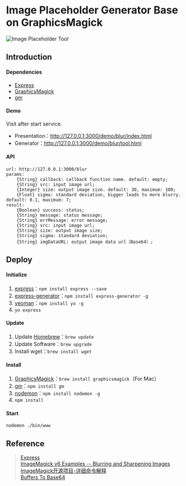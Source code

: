 # Image Placeholder Generator Base on GraphicsMagick

![Image Placeholder Tool](http://songxc.github.io/images/image-proc-with-gm.jpg)

## Introduction

#### Dependencies

- [Express](http://expressjs.com/)
- [GraphicsMagick](http://www.graphicsmagick.org/)
- [gm](https://www.npmjs.com/package/gm/)

#### Demo

Visit after start service.

- Presentation：<http://127.0.0.1:3000/demo/blur/index.html>  
- Generator：<http://127.0.0.1:3000/demo/blur/tool.html>

#### API
    
    url: http://127.0.0.1:3000/blur
    params:
        {String} callback: callback function name. default: empty;
        {String} src: input image url;
        {Integer} size: output image size. default: 30, maximum: 100;
        {Float} sigma: standard deviation, bigger leads to more blurry. default: 0.1, maximum: 7;
    result:
        {Boolean} success: status;
        {String} message: status message;
        {String} errMessage: error message;
        {String} src: input image url;
        {String} size: output image size;
        {String} sigma: standard deviation;
        {String} imgDataURL: output image data url（Base64）;


## Deploy

#### Initialize

1. [express](http://expressjs.com/)：``npm install express --save``
2. [express-generator](https://www.npmjs.com/package/express-generator)：``npm install express-generator -g``
3. [yeoman](http://yeoman.io/)：``npm install yo -g``
4. ``yo express``

#### Update

1. Update [Homebrew](http://brew.sh/)：``brew update``
2. Update Software：``brew upgrade``
3. Install wget：``brew install wget``

#### Install

1. [GraphicsMagick](http://www.graphicsmagick.org/)：``brew install graphicsmagick``（For Mac）
2. [gm](https://www.npmjs.com/package/gm)：``npm install gm``
3. [nodemon](https://www.npmjs.com/package/nodemon)：``npm install nodemon -g``
4. ``npm install``

#### Start

``nodemon ./bin/www``


## Reference

> <a href="http://javascript.ruanyifeng.com/nodejs/express.html" target="_blank">Express</a>    
> <a href="http://blog.csdn.net/zs877497410/article/details/10161069" target="_blank">ImageMagick v6 Examples -- Blurring and Sharpening Images</a>  
> <a href="http://www.imagemagick.org/Usage/blur/" target="_blank">ImageMagick开源项目-详细命令解释</a>  
> <a href="https://nodejs.org/api/buffer.html#buffer_buffers_and_character_encodings" target="_blank">Buffers To Base64</a>   
